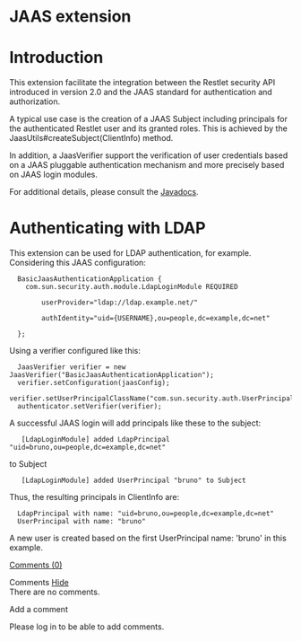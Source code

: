 JAAS extension
==============

Introduction
============

This extension facilitate the integration between the Restlet security
API introduced in version 2.0 and the JAAS standard for authentication
and authorization.

A typical use case is the creation of a JAAS Subject including
principals for the authenticated Restlet user and its granted roles.
This is achieved by the JaasUtils\#createSubject(ClientInfo) method.

In addition, a JaasVerifier support the verification of user credentials
based on a JAAS pluggable authentication mechanism and more precisely
based on JAAS login modules.

For additional details, please consult the
[Javadocs](http://web.archive.org/web/20111014100442/http://www.restlet.org/documentation/2.1/jse/ext/org/restlet/ext/jaas/package-summary.html).

Authenticating with LDAP
========================

This extension can be used for LDAP authentication, for example.
Considering this JAAS configuration:

      BasicJaasAuthenticationApplication {
        com.sun.security.auth.module.LdapLoginModule REQUIRED

            userProvider="ldap://ldap.example.net/"

            authIdentity="uid={USERNAME},ou=people,dc=example,dc=net"

      };

Using a verifier configured like this:

      JaasVerifier verifier = new JaasVerifier("BasicJaasAuthenticationApplication");
      verifier.setConfiguration(jaasConfig);
      verifier.setUserPrincipalClassName("com.sun.security.auth.UserPrincipal");
      authenticator.setVerifier(verifier);

A successful JAAS login will add principals like these to the subject:

       [LdapLoginModule] added LdapPrincipal "uid=bruno,ou=people,dc=example,dc=net"

to Subject

       [LdapLoginModule] added UserPrincipal "bruno" to Subject

Thus, the resulting principals in ClientInfo are:

      LdapPrincipal with name: "uid=bruno,ou=people,dc=example,dc=net"
      UserPrincipal with name: "bruno"

A new user is created based on the first UserPrincipal name: 'bruno' in
this example.

[Comments
(0)](http://web.archive.org/web/20111014100442/http://wiki.restlet.org/docs_2.1/13-restlet/28-restlet/293-restlet.html#)

Comments
[Hide](http://web.archive.org/web/20111014100442/http://wiki.restlet.org/docs_2.1/13-restlet/28-restlet/293-restlet.html#)
\
There are no comments.

Add a comment

Please log in to be able to add comments.
